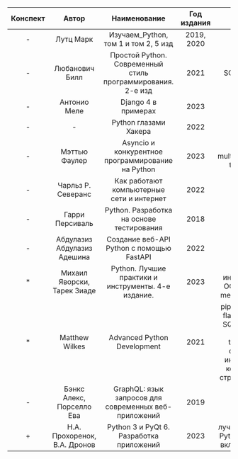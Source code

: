 | Конспект |            Автор             |                        Наименование                         | Год издания |                                                                                                             |
|:--------:|:----------------------------:|:-----------------------------------------------------------:|:-----------:|:-----------------------------------------------------------------------------------------------------------:|
|    -     |          Лутц Марк           |            Изучаем_Python, том 1 и том 2, 5 изд             | 2019, 2020  |                                                                                                             |
|    -     |        Любанович Билл        | Простой Python. Современный стиль программирования. 2-е изд |    2021     |                                                 SQLAlchemy                                                  |
|    -     |         Антонио Меле         |                     Django 4 в примерах                     |    2023     |                                                                                                             |
|    -     |              -               |                    Python глазами Хакера                    |    2022     |                                                   сокеты                                                    |
|    -     |        Мэттью Фаулер         |      Asyncio и конкурентное программирование на Python      |    2023     |                                     asyncio, multiprocessing, threading                                     |
|    -     |      Чарльз Р. Северанс      |          Как работают компьютерные сети и интернет          |    2022     |                                                                                                             |
|    -     |       Гарри Персиваль        |          Python. Разработка на основе тестирования          |    2018     |                                                                                                             |
|    -     | Абдулазиз Абдулазиз Адешина  |          Создание веб-API Python с помощью FastAPI          |    2022     |                                                                                                             |
|    *     | Михаил Яворски, Тарек Зиаде  |     Python. Лучшие практики и инструменты. 4-е издание.     |    2023     |                                 ABC, интерфейсы, OOP, dunder methods, meta                                  |
|    *     |        Matthew Wilkes        |                 Advanced Python Development                 |    2021     | pipenv, pytest, flake8, mypy, SQLAlchemy, Alembic, threading, создание интерфейса командной строки, jupyter |
|    -     |  Бэнкс Алекс, Порселло Ева   |    GraphQL: язык запросов для современных веб-приложений    |    2019     |                                                                                                             |
|    +     | Н.А. Прохоренок, В.А. Дронов |          Python 3 и PyQt 6. Разработка приложений           |    2023     |                                 лучшая база по Python до 3.10 включительно                                  |
